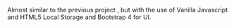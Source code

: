 Almost similar to the previous project , but with the use of Vanilla Javascript and HTML5 Local Storage and Bootstrap 4 for UI.
